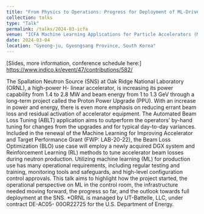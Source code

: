 ```yaml
---
title: "From Physics to Operations: Progress for Deployment of ML-Driven Beam Loss During Production."
collection: talks
type: "Talk"
permalink: /talks/2024-03-icfa
venue: "ICFA Machine Learning Applications for Particle Accelerators (MaLAPA)"
date: 2024-03-04
location: "Gyeong-ju, Gyeongsang Province, South Korea"
---
```


[Slides, more information, conference schedule here:] https://www.indico.kr/event/47/contributions/582/

The Spallation Neutron Source (SNS) at Oak Ridge National Laboratory (ORNL), a high-power H- linear accelerator, is increasing its power capability from 1.4 to 2.8 MW and beam energy from 1 to 1.3 GeV through a long-term project called the Proton Power Upgrade (PPU). With an increase in power and energy, there is even more emphasis on reducing errant beam loss and residual activation of accelerator equipment. The Automated Beam Loss Tuning (ABLT) application aims to outperform the operators’ by-hand tuning for changes from the upgrades and for typical day-to-day variances. Included in the renewal of the Machine Learning for Improving Accelerator and Target Performance Grant (FWP: LAB-20-22), the Beam Loss Optimization (BLO) use case will employ a newly acquired DGX system and Reinforcement Learning (RL) methods to tune accelerator beam losses during neutron production. Utilizing machine learning (ML) for production use has many operational requirements, including regular testing and training, monitoring tools and safeguards, and high-level configuration control approvals. This talk aims to highlight how the project started, the operational perspective on ML in the control room, the infrastructure needed moving forward, the progress so far, and the outlook towards full deployment at the SNS.
*ORNL is managed by UT-Battelle, LLC, under contract DE-AC05- 00OR22725 for the U.S. Department of Energy.


